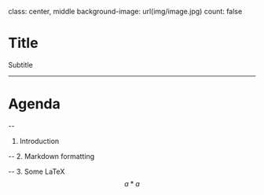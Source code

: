 class: center, middle
background-image: url(img/image.jpg)
count: false

# Title

Subtitle

---

# Agenda

--
1. Introduction

--
2. Markdown formatting

--
3. Some LaTeX $$a*a$$
